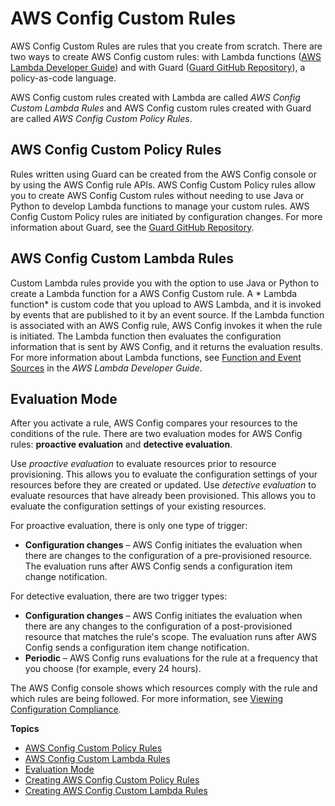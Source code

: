 # AWS Config Custom Rules<a name="evaluate-config_develop-rules"></a>

AWS Config Custom Rules are rules that you create from scratch\. There are two ways to create AWS Config custom rules: with Lambda functions \([AWS Lambda Developer Guide](https://docs.aws.amazon.com/lambda/latest/dg/gettingstarted-concepts.html#gettingstarted-concepts-function)\) and with Guard \([Guard GitHub Repository](https://github.com/aws-cloudformation/cloudformation-guard)\), a policy\-as\-code language\.

AWS Config custom rules created with Lambda are called *AWS Config Custom Lambda Rules* and AWS Config custom rules created with Guard are called *AWS Config Custom Policy Rules*\.

## AWS Config Custom Policy Rules<a name="w2aac12c34b7"></a>

Rules written using Guard can be created from the AWS Config console or by using the AWS Config rule APIs\. AWS Config Custom Policy rules allow you to create AWS Config Custom rules without needing to use Java or Python to develop Lambda functions to manage your custom rules\. AWS Config Custom Policy rules are initiated by configuration changes\. For more information about Guard, see the [Guard GitHub Repository](https://github.com/aws-cloudformation/cloudformation-guard)\.

## AWS Config Custom Lambda Rules<a name="w2aac12c34b9"></a>

Custom Lambda rules provide you with the option to use Java or Python to create a Lambda function for a AWS Config Custom rule\. A * Lambda function* is custom code that you upload to AWS Lambda, and it is invoked by events that are published to it by an event source\. If the Lambda function is associated with an AWS Config rule, AWS Config invokes it when the rule is initiated\. The Lambda function then evaluates the configuration information that is sent by AWS Config, and it returns the evaluation results\. For more information about Lambda functions, see [Function and Event Sources](https://docs.aws.amazon.com/lambda/latest/dg/intro-core-components.html) in the *AWS Lambda Developer Guide*\.

## Evaluation Mode<a name="w2aac12c34c11"></a>

After you activate a rule, AWS Config compares your resources to the conditions of the rule\. There are two evaluation modes for AWS Config rules: **proactive evaluation** and **detective evaluation**\.

Use *proactive evaluation* to evaluate resources prior to resource provisioning\. This allows you to evaluate the configuration settings of your resources before they are created or updated\. Use *detective evaluation* to evaluate resources that have already been provisioned\. This allows you to evaluate the configuration settings of your existing resources\.

For proactive evaluation, there is only one type of trigger:
+ **Configuration changes** – AWS Config initiates the evaluation when there are changes to the configuration of a pre\-provisioned resource\. The evaluation runs after AWS Config sends a configuration item change notification\.



For detective evaluation, there are two trigger types:
+ **Configuration changes** – AWS Config initiates the evaluation when there are any changes to the configuration of a post\-provisioned resource that matches the rule's scope\. The evaluation runs after AWS Config sends a configuration item change notification\.
+ **Periodic** – AWS Config runs evaluations for the rule at a frequency that you choose \(for example, every 24 hours\)\.

The AWS Config console shows which resources comply with the rule and which rules are being followed\. For more information, see [Viewing Configuration Compliance](evaluate-config_view-compliance.md)\.

**Topics**
+ [AWS Config Custom Policy Rules](#w2aac12c34b7)
+ [AWS Config Custom Lambda Rules](#w2aac12c34b9)
+ [Evaluation Mode](#w2aac12c34c11)
+ [Creating AWS Config Custom Policy Rules](evaluate-config_develop-rules_cfn-guard.md)
+ [Creating AWS Config Custom Lambda Rules](evaluate-config_develop-rules_lambda-functions.md)
